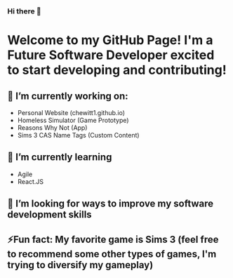 ### Hi there 👋

# Welcome to my GitHub Page! I'm a Future Software Developer excited to start developing and contributing!

## 🔭 I’m currently working on:
- Personal Website (chewitt1.github.io)
- Homeless Simulator (Game Prototype)
- Reasons Why Not (App)
- Sims 3 CAS Name Tags (Custom Content)

## 🌱 I’m currently learning
- Agile
- React.JS

## 🤔 I’m looking for ways to improve my software development skills

## ⚡Fun fact: My favorite game is Sims 3 (feel free to recommend some other types of games, I'm trying to diversify my gameplay)


<!--
**chewitt1/chewitt1** is a ✨ _special_ ✨ repository because its `README.md` (this file) appears on your GitHub profile.

Here are some ideas to get you started:

- 🔭 I’m currently working on ...
- 🌱 I’m currently learning ...
- 👯 I’m looking to collaborate on ...
- 🤔 I’m looking for help with ...
- 💬 Ask me about ...
- 📫 How to reach me: ...
- 😄 Pronouns: ...
- ⚡ Fun fact: ...
-->
